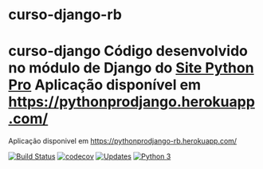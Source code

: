 # curso-django-rb
# curso-django Código desenvolvido no módulo de Django do [Site Python Pro](www.python.pro.br)  Aplicação disponível em https://pythonprodjango.herokuapp.com/

Aplicação disponivel em https://pythonprodjango-rb.herokuapp.com/

[![Build Status](https://travis-ci.com/raolbrito/curso-django-rb.svg?branch=main)](https://travis-ci.com/raolbrito/curso-django-rb)
[![codecov](https://codecov.io/gh/raolbrito/curso-django-rb/branch/main/graph/badge.svg)](https://codecov.io/gh/raolbrito/curso-django-rb)
[![Updates](https://pyup.io/repos/github/raolbrito/curso-django-rb/shield.svg)](https://pyup.io/repos/github/raolbrito/curso-django-rb/)
[![Python 3](https://pyup.io/repos/github/raolbrito/curso-django-rb/python-3-shield.svg)](https://pyup.io/repos/github/raolbrito/curso-django-rb/)
